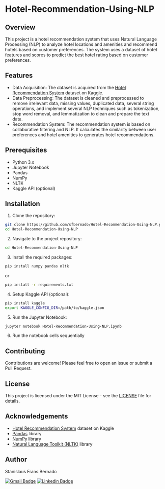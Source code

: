 # Hotel-Recommendation-Using-NLP

## Overview

This project is a hotel recommendation system that uses Natural Language Processing (NLP) to analyze hotel locations and amenities and recommend hotels based on customer preferences. The system uses a dataset of hotel features and scores to predict the best hotel rating based on customer preferences.

## Features

- Data Acquisition: The dataset is acquired from the [Hotel Recommendation System](https://www.kaggle.com/datasets/jiashenliu/515k-hotel-reviews-data-in-europe) dataset on Kaggle.
- Data Preprocessing: The dataset is cleaned and preprocessed to remove irrelevant data, missing values, duplicated data, several string operations, and implement several NLP techniques such as tokenization, stop word removal, and lemmatization to clean and prepare the text data.
- Recommendation System: The recommendation system is based on collaborative filtering and NLP. It calculates the similarity between user preferences and hotel amenities to generates hotel recommendations.

## Prerequisites

- Python 3.x
- Jupyter Notebook
- Pandas
- NumPy
- NLTK
- Kaggle API (optional)

## Installation

1. Clone the repository:
```bash
git clone https://github.com/sfbernado/Hotel-Recommendation-Using-NLP.git
cd Hotel-Recommendation-Using-NLP
```

2. Navigate to the project repository:
```bash
cd Hotel-Recommendation-Using-NLP
```

3. Install the required packages:
```bash
pip install numpy pandas nltk
```

or

```bash
pip install -r requirements.txt
```

4. Setup Kaggle API (optional):
```bash
pip install kaggle
export KAGGLE_CONFIG_DIR=/path/to/kaggle.json
```

5. Run the Jupyter Notebook:
```bash
jupyter notebook Hotel-Recommendation-Using-NLP.ipynb
```

6. Run the notebook cells sequentially

## Contributing

Contributions are welcome! Please feel free to open an issue or submit a Pull Request.

## License

This project is licensed under the MIT License - see the [LICENSE](LICENSE) file for details.

## Acknowledgements

- [Hotel Recommendation System](https://www.kaggle.com/datasets/jiashenliu/515k-hotel-reviews-data-in-europe) dataset on Kaggle
- [Pandas](https://pandas.pydata.org/) library
- [NumPy](https://numpy.org/) library
- [Natural Language Toolkit (NLTK)](https://www.nltk.org/) library

## Author

Stanislaus Frans Bernado

[![Gmail Badge](https://img.shields.io/badge/-stanislausfb@gmail.com-c14438?style=flat&logo=Gmail&logoColor=white)](mailto:stanislausfb@gmail.com "Connect via Email")
[![Linkedin Badge](https://img.shields.io/badge/-Stanislaus%20Frans%20Bernado-0072b1?style=flat&logo=Linkedin&logoColor=white)](https://www.linkedin.com/in/stanislausfb/ "Connect on LinkedIn")
